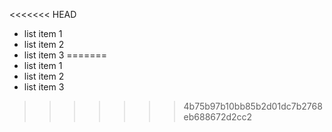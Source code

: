 <<<<<<< HEAD
* list item 1
* list item 2
* list item 3
=======
* list item 1
* list item 2
* list item 3
>>>>>>> 4b75b97b10bb85b2d01dc7b2768eb688672d2cc2
